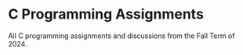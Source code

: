 # C Programming Assignments
All C programming assignments and discussions from the Fall Term of 2024. 
